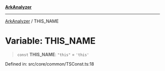 [**ArkAnalyzer**](../README.md)

***

[ArkAnalyzer](../globals.md) / THIS\_NAME

# Variable: THIS\_NAME

> `const` **THIS\_NAME**: `"this"` = `'this'`

Defined in: src/core/common/TSConst.ts:18
